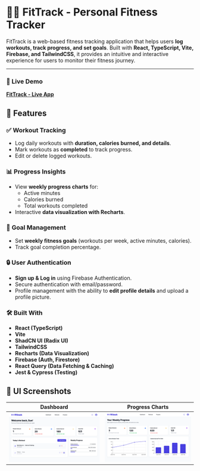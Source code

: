 # 🏋️‍♂️ FitTrack - Personal Fitness Tracker

FitTrack is a web-based fitness tracking application that helps users **log workouts, track progress, and set goals**. Built with **React, TypeScript, Vite, Firebase, and TailwindCSS**, it provides an intuitive and interactive experience for users to monitor their fitness journey.

---
### 🔗 Live Demo
**[FitTrack - Live App](https://fittrack-hreca6l4k-suhyuns-projects-3e948b13.vercel.app/)**

## 🚀 Features

### ✅ **Workout Tracking**
- Log daily workouts with **duration, calories burned, and details**.
- Mark workouts as **completed** to track progress.
- Edit or delete logged workouts.

### 📊 **Progress Insights**
- View **weekly progress charts** for:
  - Active minutes
  - Calories burned
  - Total workouts completed
- Interactive **data visualization with Recharts**.

### 🎯 **Goal Management**
- Set **weekly fitness goals** (workouts per week, active minutes, calories).
- Track goal completion percentage.

### 🔒 **User Authentication**
- **Sign up & Log in** using Firebase Authentication.
- Secure authentication with email/password.
- Profile management with the ability to **edit profile details** and upload a profile picture.

### 🛠 **Built With**
- **React (TypeScript)**
- **Vite**
- **ShadCN UI (Radix UI)**
- **TailwindCSS**
- **Recharts (Data Visualization)**
- **Firebase (Auth, Firestore)**
- **React Query (Data Fetching & Caching)**
- **Jest & Cypress (Testing)**

## 🎨 UI Screenshots
| Dashboard | Progress Charts |
|-----------|-----------------|
| ![Dashboard](public/assets/images/dashboard.png) | ![Progress](public/assets/images/progress.png) |
